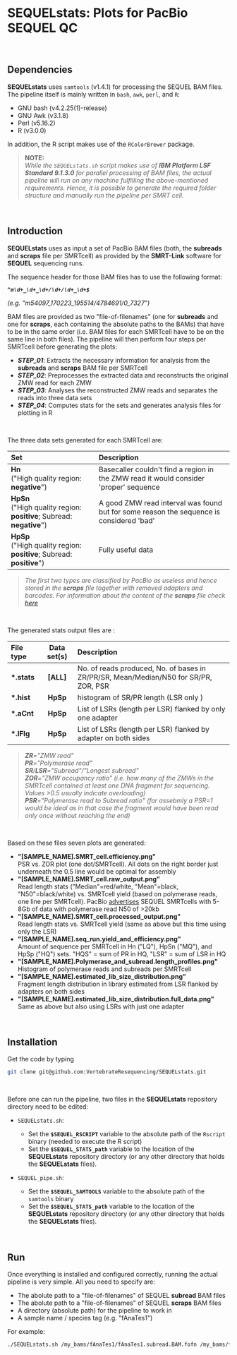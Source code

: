 # SEQUELstats: Plots for PacBio SEQUEL QC

<br>

## Dependencies

**SEQUELstats** uses `samtools` (v1.4.1) for processing the SEQUEL BAM files. The pipeline itself is mainly written in `bash`, `awk`, `perl`, and `R`:

 * GNU bash (v4.2.25(1)-release)
 * GNU Awk (v3.1.8)
 * Perl (v5.16.2)
 * R (v3.0.0)

In addition, the R script makes use of the `RColorBrewer` package.

> **NOTE:**
> <br>
> _While the `SEQUELstats.sh` script makes use of **IBM Platform LSF Standard 9.1.3.0** for parallel processing of BAM files, the actual pipeline will run on any machine fulfilling the above-mentioned requirements. Hence, it is possible to generate the required folder structure and manually run the pipeline per SMRT cell._

<br>

## Introduction

**SEQUELstats** uses as input a set of PacBio BAM files (both, the **subreads** and **scraps** file per SMRTcell) as provided by the **SMRT-Link** software for **SEQUEL** sequencing runs.

The sequence header for those BAM files has to use the following format:

_**`^m\d+_\d+_\d+/\d+/\d+_\d+$`**_

_(e.g. "m54097\_170223\_195514/4784691/0\_7327")_

BAM files are provided as two "file-of-filenames" (one for **subreads** and one for **scraps**, each containing the absolute paths to the BAMs) that have to be in the same order (i.e. BAM files for each SMRTcell have to be on the same line in both files). The pipeline will then perform four steps per SMRTcell before generating the plots:

 * **_STEP_01_**: Extracts the necessary information for analysis from the **subreads** and **scraps** BAM file per SMRTcell
 * **_STEP_02_**: Preprocesses the extracted data and reconstructs the original ZMW read for each ZMW
 * **_STEP_03_**: Analyses the reconstructed ZMW reads and separates the reads into three data sets
 * **_STEP_04_**: Computes stats for the sets and generates analysis files for plotting in R

<br>

The three data sets generated for each SMRTcell are:

| Set                                                                      | Description                                                                             |
|:-------------------------------------------------------------------------|:----------------------------------------------------------------------------------------|
| **Hn**<br>("High quality region: **negative**")                          | Basecaller couldn't find a region in the ZMW read it would consider 'proper' sequence   |
| **HpSn**<br>("High quality region: **positive**; Subread: **negative**") | A good ZMW read interval was found but for some reason the sequence is considered 'bad' |
| **HpSp**<br>("High quality region: **positive**; Subread: **positive**") | Fully useful data                                                                       |

> _The first two types are classified by PacBio as useless and hence stored in the **scraps** file together with removed adapters and barcodes. For information about the content of the **scraps** file check [here](http://pacbiofileformats.readthedocs.io/en/3.0/BAM.html#how-to-annotate-scrap-reads "How to annotate scrap reads?")_

<br>

The generated stats output files are :

| File type    | Data set(s) | Description                                                                          |
|:-------------|:-----------:|:-------------------------------------------------------------------------------------|
| **\*.stats** | **[ALL]**   | No. of reads produced, No. of bases in ZR/PR/SR, Mean/Median/N50 for SR/PR, ZOR, PSR |
| **\*.hist**  | **HpSp**    | histogram of SR/PR length (LSR only )                                                |
| **\*.aCnt**  | **HpSp**    | List of LSRs (length per LSR) flanked by only one adapter                            |
| **\*.lFlg**  | **HpSp**    | List of LSRs (length per LSR) flanked by adapter on both sides                       |

> _**ZR**="ZMW read"_  
> _**PR**="Polymerase read"_  
> _**SR**/**LSR**="Subread"/"Longest subread"_  
> _**ZOR**="ZMW occupancy ratio" (i.e. how many of the ZMWs in the SMRTcell contained at least one DNA fragment for sequencing. Values >0.5 usually indicate overloading)_  
> _**PSR**="Polymerase read to Subread ratio" (for assebmly a PSR=1 would be ideal as in that case the fragment would have been read only once without reaching the end)_  

<br>

Based on these files seven plots are generated:

 * **"[SAMPLE_NAME].SMRT_cell.efficiency.png"**  
	PSR vs. ZOR plot (one dot/SMRTcell). All dots on the right border just underneath the 0.5 line would be optimal for assembly
 * **"[SAMPLE_NAME].SMRT_cell.raw_output.png"**  
	Read length stats ("Median"=red/white, "Mean"=black, "N50"=black/white) vs. SMRTcell yield (based on polymerase reads, one line per SMRTcell). PacBio [advertises](http://www.pacb.com/wp-content/uploads/2015/09/Revolutionize-Genomics-with-SMRT-Sequencing.pdf "see page 6") SEQUEL SMRTcells with 5-8Gb of data with polymerase read N50 of >20kb
 * **"[SAMPLE_NAME].SMRT_cell.processed_output.png"**  
	Read length stats vs. SMRTcell yield (same as above but this time using only the LSR)
 * **"[SAMPLE_NAME].seq_run.yield_and_efficiency.png"**  
	Amount of sequence per SMRTcell in Hn ("LQ"), HpSn ("MQ"), and HpSp ("HQ") sets. "HQS" = sum of PR in HQ, "LSR" = sum of LSR in HQ
 * **"[SAMPLE_NAME].Polymerase_and_subread.length_profiles.png"**  
	Histogram of polymerase reads and subreads per SMRTcell
 * **"[SAMPLE_NAME].estimated_lib_size_distribution.png"**  
	Fragment length distribution in library estimated from LSR flanked by adapters on both sides
 * **"[SAMPLE_NAME].estimated_lib_size_distribution.full_data.png"**  
	Same as above but also using LSRs with just one adapter

<br>

## Installation

Get the code by typing

```sh
git clone git@github.com:VertebrateResequencing/SEQUELstats.git
```

<br>

Before one can run the pipeline, two files in the **SEQUELstats** repository directory need to be edited:

* `SEQUELstats.sh`:

  * Set the **`$SEQUEL_RSCRIPT`** variable to the absolute path of the `Rscript` binary (needed to execute the R script)
  * Set the **`$SEQUEL_STATS_path`** variable to the location of the **SEQUELstats** repository directory (or any other directory that holds the **SEQUELstats** files).

* `SEQUEL_pipe.sh`:

  * Set the **`$SEQUEL_SAMTOOLS`** variable to the absolute path of the `samtools` binary
  * Set the **`$SEQUEL_STATS_path`** variable to the location of the **SEQUELstats** repository directory (or any other directory that holds the **SEQUELstats** files).

<br>

## Run

Once everything is installed and configured correctly, running the actual pipeline is very simple. All you need to specify are:

 * The abolute path to a "file-of-filenames" of SEQUEL **subread** BAM files
 * The abolute path to a "file-of-filenames" of SEQUEL **scraps** BAM files
 * A directory (absolute path) for the pipeline to work in
 * A sample name / species tag (e.g. "fAnaTes1")

For example:

```sh
./SEQUELstats.sh /my_bams/fAnaTes1/fAnaTes1.subread.BAM.fofn /my_bams/fAnaTes1/fAnaTes1.scraps.BAM.fofn /my_fastas/fAnaTes1/stats fAnaTes1
```

